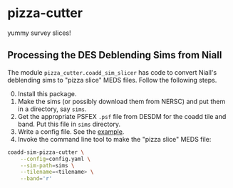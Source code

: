 # pizza-cutter

yummy survey slices!

## Processing the DES Deblending Sims from Niall

The module `pizza_cutter.coadd_sim_slicer` has code to convert Niall's
deblending sims to "pizza slice" MEDS files. Follow the following steps.

0. Install this package.
1. Make the sims (or possibly download them from NERSC) and put them in a
  directory, say `sims`.
2. Get the appropriate PSFEX `.psf` file from DESDM for the coadd tile and band.
  Put this file in `sims` directory.
3. Write a config file. See the [example](config_files/cmc-griz-005-flat.yaml).
4. Invoke the command line tool to make the "pizza slice" MEDS file:

```bash
coadd-sim-pizza-cutter \
    --config=config.yaml \
    --sim-path=sims \
    --tilename=<tilename> \
    --band='r'
```
